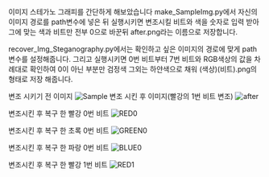 이미지 스테가노 그래피를 간단하게 해보았습니다
make_SampleImg.py에서 자신의 이미지 경로를 path변수에 넣은 뒤 실행시키면
변조시킬 비트와 색을 숫자로 입력 받아 그에 맞는 색과 비트만 전부 0으로 바꾼뒤 after.png라는 이름으로 저장합니다.

recover_Img_Steganography.py에서는 확인하고 싶은 이미지의 경로에 맞게 path 변수를 설정해줍니다.
그리고 실행시키면 0번 비트부터 7번 비트와 RGB색상의 값을 차례대로 확인하여 0이 아닌 부분만 검정색
그외는 하얀색으로 채워 (색상)(비트).png의 형태로 저장 해줍니다.




변조 시키기 전 이미지
![Sample](https://user-images.githubusercontent.com/54605549/131254828-92e60cc8-6a17-42af-bd33-6b33c6622bfb.png)
변조 시킨 후 이미지(빨강의 1번 비트 변조)
![after](https://user-images.githubusercontent.com/54605549/131254825-900ad45d-b263-4bf3-bec9-edc53d973640.png)

변조시킨 후 복구 한 빨강 0번 비트
![RED0](https://user-images.githubusercontent.com/54605549/131254728-dfe75cad-6169-411a-9410-2f6607272236.png)

변조시킨 후 복구 한 초록 0번 비트
![GREEN0](https://user-images.githubusercontent.com/54605549/131254726-b2b8cade-8d62-43a6-830b-04edd1c29261.png)

변조시킨 후 복구 한 파랑 0번 비트
![BLUE0](https://user-images.githubusercontent.com/54605549/131254724-016f0093-b081-4c06-bcf6-9ea3840d5d45.png)

변조시킨 후 복구 한 빨강 1번 비트
![RED1](https://user-images.githubusercontent.com/54605549/131254723-084f9794-2e69-4884-9240-32967399ca09.png)
